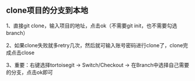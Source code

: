 ## clone项目的分支到本地

1、直接git clone，输入项目的地址，点击ok（不需要git init，也不需要勾选branch）

2、如果clone失败就多retry几次，然后就可输入账号密码进行clone了，clone完成点击close

3、重要：右键选择tortoisegit ->  Switch/Checkout -> 在Branch中选择自己需要的分支，点击ok即可
